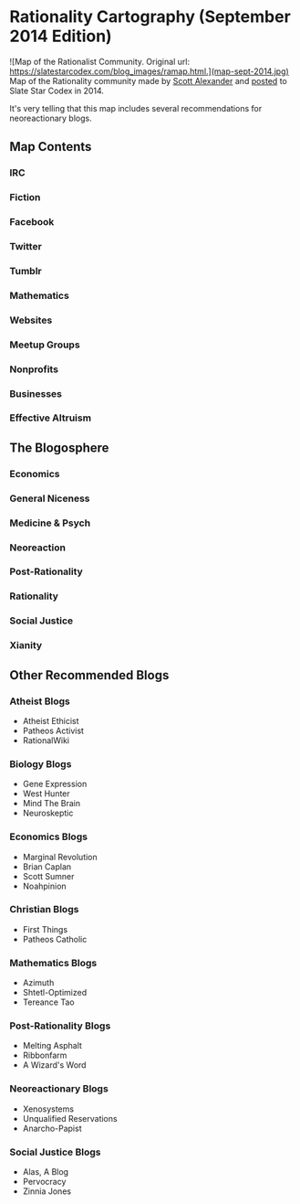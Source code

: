# Rationality Cartography (September 2014 Edition)
![Map of the Rationalist Community. Original url:  https://slatestarcodex.com/blog_images/ramap.html.](map-sept-2014.jpg)
Map of the Rationality community made by [Scott Alexander](Scott%20Alexander.md) and [posted](https://slatestarcodex.com/2014/09/05/mapmaker-mapmaker-make-me-a-map/) to Slate Star Codex in 2014.

It's very telling that this map includes several recommendations for neoreactionary blogs.

## Map Contents

### IRC

### Fiction

### Facebook

### Twitter

### Tumblr

### Mathematics

### Websites

### Meetup Groups

### Nonprofits

### Businesses

### Effective Altruism

## The Blogosphere

### Economics

### General Niceness
### Medicine & Psych
### Neoreaction
### Post-Rationality
### Rationality
### Social Justice
### Xianity


## Other Recommended Blogs

### Atheist Blogs
- Atheist Ethicist
- Patheos Activist
- RationalWiki
### Biology Blogs
- Gene Expression
- West Hunter
- Mind The Brain
- Neuroskeptic
### Economics Blogs
- Marginal Revolution
- Brian Caplan
- Scott Sumner
- Noahpinion
### Christian Blogs
- First Things
- Patheos Catholic
### Mathematics Blogs
- Azimuth
- Shtetl-Optimized
- Tereance Tao
### Post-Rationality Blogs
- Melting Asphalt
- Ribbonfarm
- A Wizard's Word
### Neoreactionary Blogs
- Xenosystems
- Unqualified Reservations
- Anarcho-Papist
### Social Justice Blogs
- Alas, A Blog
- Pervocracy
- Zinnia Jones